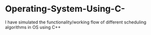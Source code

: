# Operating-System-Using-C-
I have simulated the functionality/working flow of different scheduling algorithms in OS using C++
